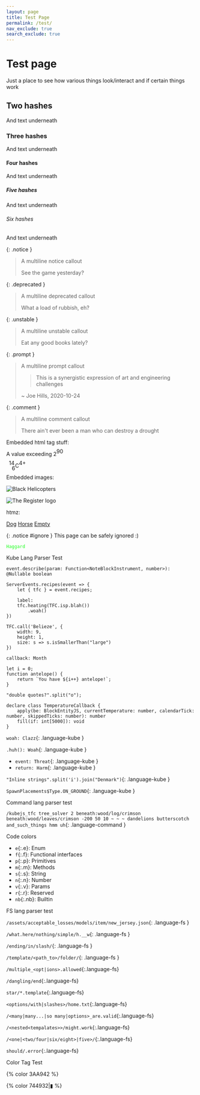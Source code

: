 ```yaml
---
layout: page
title: Test Page
permalink: /test/
nav_exclude: true
search_exclude: true
---
```


# Test page

Just a place to see how various things look/interact and if certain things work

## Two hashes

And text underneath

### Three hashes

And text underneath

#### Four hashes

And text underneath

##### Five hashes

And text underneath

###### Six hashes

And text underneath

{: .notice }
> A multiline notice callout
>
> See the game yesterday?

{: .deprecated }
> A multiline deprecated callout
>
> What a load of rubbish, eh?

{: .unstable }
> A multiline unstable callout
>
> Eat any good books lately?

{: .prompt }
> A multiline prompt callout
>
> > This is a synergistic expression of art and engineering challenges
>
> ~ Joe Hills, 2020-10-24

{: .comment }
> A multiline comment callout
>
> There ain't ever been a man who can destroy a drought

Embedded html tag stuff:

A value exceeding 2<span style="vertical-align: baseline; position: relative; top: -0.5em;">90</span>

<span style="vertical-align: baseline; position: relative; top: -0.5em; right: -0.5em;">14</span><span style="vertical-align: baseline; position: relative; bottom: -0.5em;">6</span>C<span style="vertical-align: baseline; position: relative; top: -0.5em;">4+</span>

Embedded images:

![Black Helicopters](https://www.theregister.com/design_picker/fa16d26efb42e6ba1052f1d387470f643c5aa18d/graphics/icons/comment/black_helicopters_48.png)

![The Register logo](https://www.theregister.com/design_picker/fa16d26efb42e6ba1052f1d387470f643c5aa18d/graphics/std/reg_logo_no_strapline.svg)

htmz:

<div role="tablist">
    <a class="tab" href="/hidden/dog.html#tab" target=htmz>Dog</a>
    <a class="tab" href="/hidden/horse.html#tab" target=htmz>Horse</a>
    <a class="tab" href="/hidden/empty.html#tab" target=htmz>Empty</a>
</div>

<div id="tab" role="tabpanel"></div>

<iframe hidden name=htmz onload="setTimeout(()=>document.querySelector(contentWindow.location.hash||null)?.replaceWith(...contentDocument.body.childNodes))"></iframe>

{: .notice #ignore }
This page can be safely ignored :)

<code style="color:25FF25;">Haggard</code>

Kube Lang Parser Test

```kube
event.describe(param: Function<NoteBlockInstrument, number>): @Nullable boolean

ServerEvents.recipes(event => {
    let { tfc } = event.recipes;

    label:
    tfc.heating(TFC.isp.blah())
        .woah()
})

TFC.call('Belieze', {
    width: 9,
    height: 1,
    size: s => s.isSmallerThan("large")
})

callback: Month

let i = 0;
function antelope() {
    return `You have ${i++} antelope!`;
}

"double quotes?".split("o");

declare class TemperatureCallback {
    apply(be: BlockEntityJS, currentTemperature: number, calendarTick: number, skippedTicks: number): number
    fill(if: int[5000]): void
}
```

`woah: Clazz`{: .language-kube }

`.huh(): Woah`{: .language-kube }

- `event: Threat`{: .language-kube }
- `return: Harm`{: .language-kube }

`"Inline strings".split('i').join("Denmark")`{: .language-kube }

`SpawnPlacements$Type.ON_GROUND`{: .language-kube }

Command lang parser test

`/kubejs_tfc tree_solver 2 beneath:wood/log/crimson beneath:wood/leaves/crimson ‌-200 50 10‌ ‌~ ~ ~‌ dandelions butterscotch and_such_things hmm uh`{: .language-command }

Code colors

- `e`{:.e}: Enum
- `f`{:.f}: Functional interfaces
- `p`{:.p}: Primitives
- `m`{:.m}: Methods
- `s`{:.s}: String
- `n`{:.n}: Number
- `v`{:.v}: Params
- `r`{:.r}: Reserved
- `nb`{:.nb}: Builtin

FS lang parser test

`/assets/acceptable_losses/models/item/new_jersey.json`{: .language-fs }

`/what.here/nothing/simple/h.__w`{: .language-fs }

`/ending/in/slash/`{: .language-fs }

`/template/<path_to>/folder/`{: .language-fs }

`/multiple_<opt|ions>.allowed`{:.language-fs}

`/dangling/end`{:.language-fs}

`star/*.template`{:.language-fs}

`<options/with|slashes>/home.txt`{:.language-fs}

`/<many|many...|so many|options>_are.valid`{:.language-fs}

`/<nested<tempalates>>/might.work`{:.language-fs}

`/<one|<two/four|six/eight>|five>/`{:.language-fs}

`should/.error`{:.language-fs}

Color Tag Test

{% color 3AA942 %}

{% color 744932|▮ %}

